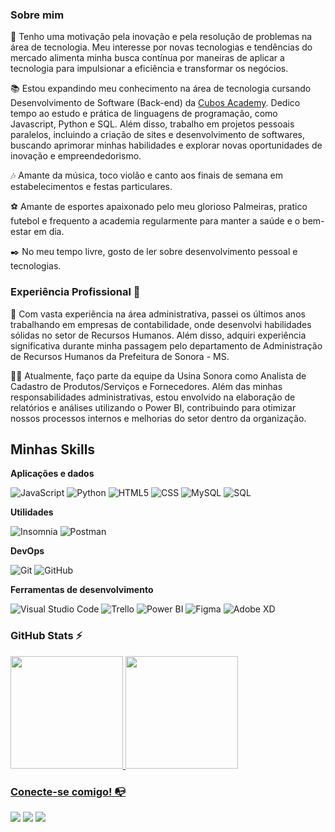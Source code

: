 ### Sobre mim

🚀 Tenho uma motivação pela inovação e pela resolução de problemas na área de tecnologia. Meu interesse por novas tecnologias e tendências do mercado alimenta minha busca contínua por maneiras de aplicar a tecnologia para impulsionar a eficiência e transformar os negócios.

📚 Estou expandindo meu conhecimento na área de tecnologia cursando Desenvolvimento de Software (Back-end) da <a href="https://cubos.academy/" target="_blank" >Cubos Academy</a>. Dedico tempo ao estudo e prática de linguagens de programação, como Javascript, Python e SQL. Além disso, trabalho em projetos pessoais paralelos, incluindo a criação de sites e desenvolvimento de softwares, buscando aprimorar minhas habilidades e explorar novas oportunidades de inovação e empreendedorismo.

🎶 Amante da música, toco violão e canto aos finais de semana em estabelecimentos e festas particulares.

⚽ Amante de esportes apaixonado pelo meu glorioso Palmeiras, pratico futebol e frequento a academia regularmente para manter a saúde e o bem-estar em dia.

✒️ No meu tempo livre, gosto de ler sobre desenvolvimento pessoal e tecnologias.

### Experiência Profissional 🔧

💼 Com vasta experiência na área administrativa, passei os últimos anos trabalhando em empresas de contabilidade, onde desenvolvi habilidades sólidas no setor de Recursos Humanos. Além disso, adquiri experiência significativa durante minha passagem pelo departamento de Administração de Recursos Humanos da Prefeitura de Sonora - MS.

👨‍💻 Atualmente, faço parte da equipe da Usina Sonora como Analista de Cadastro de Produtos/Serviços e Fornecedores. Além das minhas responsabilidades administrativas, estou envolvido na elaboração de relatórios e análises utilizando o Power BI, contribuindo para otimizar nossos processos internos e melhorias do setor dentro da organização.


## Minhas Skills

**Aplicações e dados**

![JavaScript](https://img.shields.io/badge/-JavaScript-333333?style=flat&logo=javascript)
![Python](https://img.shields.io/badge/-Python-3776AB?style=flat&logo=python&logoColor=white)
![HTML5](https://img.shields.io/badge/-HTML5-333333?style=flat&logo=HTML5)
![CSS](https://img.shields.io/badge/-CSS-333333?style=flat&logo=CSS3&logoColor=1572B6)
![MySQL](https://img.shields.io/badge/-MySQL-333333?style=flat&logo=mysql)
![SQL](https://img.shields.io/badge/-SQL-4479A1?style=flat&logo=postgresql&logoColor=white)

**Utilidades**

![Insomnia](https://img.shields.io/badge/-Insomnia-333333?style=flat&logo=insomnia)
![Postman](https://img.shields.io/badge/-Postman-333333?style=flat&logo=postman)

**DevOps**

![Git](https://img.shields.io/badge/-Git-333333?style=flat&logo=git)
![GitHub](https://img.shields.io/badge/-GitHub-333333?style=flat&logo=github)

**Ferramentas de desenvolvimento**

![Visual Studio Code](https://img.shields.io/badge/-Visual%20Studio%20Code-333333?style=flat&logo=visual-studio-code&logoColor=007ACC)
![Trello](https://img.shields.io/badge/-Trello-333333?style=flat&logo=trello&logoColor=007ACC)
![Power BI](https://img.shields.io/badge/-Power%20BI-F2C811?style=flat&logo=powerbi&logoColor=white)
![Figma](https://img.shields.io/badge/-Figma-333333?style=flat&logo=figma&logoColor=007ACC)
![Adobe XD](https://img.shields.io/badge/-Adobe%20XD-333333?style=flat&logo=adobe-xd&logoColor=007ACC)


### GitHub Stats ⚡
<div>
<a href="https://github.com/viteamenterprises">
<img height="180em" src="https://github-readme-stats.vercel.app/api/top-langs/?username=viteamenterprises&layout=compact&langs_count=7&theme=dracula"/>
<img height="180em" src="https://github-readme-stats.vercel.app/api?username=viteamenterprises&show_icons=true&theme=dracula&include_all_commits=true&count_private=true"/>
</div>

### Conecte-se comigo! 📭
<div>
<a href="mailto:hugoviictor19@gmail.com"><img src="https://img.shields.io/badge/Gmail-D14836?style=for-the-badge&logo=gmail&logoColor=white" target="_blank"></a>
<a href="https://www.linkedin.com/in/victor-hugo-viteam/" target="_blank"><img src="https://img.shields.io/badge/-LinkedIn-%230077B5?style=for-the-badge&logo=linkedin&logoColor=white" target="_blank"></a>
<a href="https://instagram.com/vitiin_hugoo" target="_blank"><img src="https://img.shields.io/badge/-Instagram-%23E4405F?style=for-the-badge&logo=instagram&logoColor=white" target="_blank"></a>
</div>

